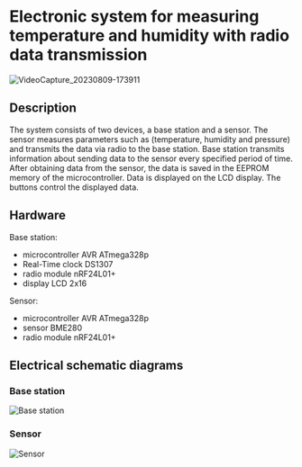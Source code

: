 # Electronic system for measuring temperature and humidity with radio data transmission

![VideoCapture_20230809-173911](https://github.com/MachalKT/Electronic-system-for-measuring-temperature-and-humidity-with-radio-data-transmission/assets/86099181/effef892-fa23-4358-a098-4de387d5d16e)

## Description

The system consists of two devices, a base station and a sensor. The sensor measures parameters such as (temperature, humidity and pressure) and transmits the data via radio to the base station. Base station transmits information about sending data to the sensor every specified period of time. 
After obtaining data from the sensor, the data is saved in the EEPROM memory of the microcontroller. Data is displayed on the LCD display. The buttons control the displayed data.

## Hardware

Base station:
- microcontroller AVR ATmega328p
- Real-Time clock DS1307
- radio module nRF24L01+
- display LCD 2x16

Sensor:
- microcontroller AVR ATmega328p
- sensor BME280
- radio module nRF24L01+

## Electrical schematic diagrams

### Base station

![Base station](https://github.com/MachalKT/Electronic-system-for-measuring-temperature-and-humidity-with-radio-data-transmission/assets/86099181/73c9525e-36b7-44c6-8c43-e3d3e52efaf6)


### Sensor

![Sensor](https://github.com/MachalKT/Electronic-system-for-measuring-temperature-and-humidity-with-radio-data-transmission/assets/86099181/4bdedcf5-0a5a-4323-8f4c-56627c5b2650)

